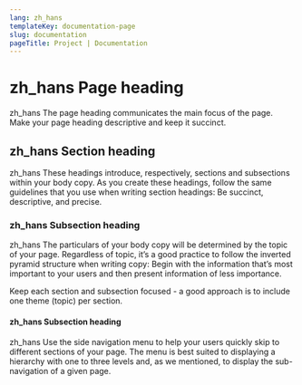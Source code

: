 ```yaml
---
lang: zh_hans
templateKey: documentation-page
slug: documentation
pageTitle: Project | Documentation
---
```


# zh_hans Page heading

<p class="usa-intro"> 
zh_hans The page heading communicates the main focus of the page. Make your page heading descriptive and keep it succinct.
</p>

## zh_hans Section heading

zh_hans These headings introduce, respectively, sections and subsections within your body copy. As you create these headings, follow the same guidelines that you use when writing section headings: Be succinct, descriptive, and precise.

### zh_hans Subsection heading

zh_hans The particulars of your body copy will be determined by the topic of your page. Regardless of topic, it’s a good practice to follow the inverted pyramid structure when writing copy: Begin with the information that’s most important to your users and then present information of less importance.

Keep each section and subsection focused - a good approach is to include one theme (topic) per section.

#### zh_hans Subsection heading

zh_hans Use the side navigation menu to help your users quickly skip to different sections of your page. The menu is best suited to displaying a hierarchy with one to three levels and, as we mentioned, to display the sub-navigation of a given page.
